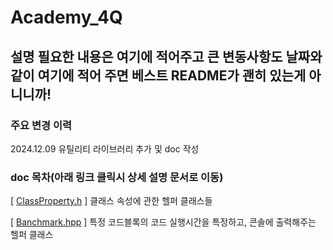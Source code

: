 # Academy_4Q

## 설명 필요한 내용은 여기에 적어주고 큰 변동사항도 날짜와 같이 여기에 적어 주면 베스트 README가 괜히 있는게 아니니까!

### 주요 변경 이력
2024.12.09 유틸리티 라이브러리 추가 및 doc 작성

### doc 목차(아래 링크 클릭시 상세 설명 문서로 이동)
[ [ClassProperty.h](Utility_Framework/Doc/ClassProperty.md) ] 클래스 속성에 관한 헬퍼 클래스들

[ [Banchmark.hpp](Utility_Framework/Doc/Banchmark.md) ] 특정 코드블록의 코드 실행시간을 특정하고, 콘솔에 출력해주는 헬퍼 클래스

